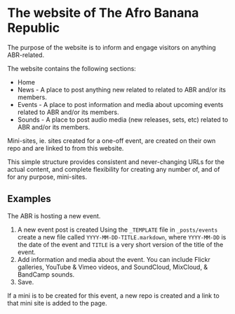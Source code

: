 # The website of The Afro Banana Republic

The purpose of the website is to inform and engage visitors on anything ABR-related.

The website contains the following sections:

* Home
* News - A place to post anything new related to related to ABR and/or its members.
* Events - A place to post information and media about upcoming events related to ABR and/or its members.
* Sounds - A place to post audio media (new releases, sets, etc) related to ABR and/or its members.

Mini-sites, ie. sites created for a one-off event, are created on their own repo and are linked to from this website.

This simple structure provides consistent and never-changing URLs for the actual content, and complete flexibility for creating any number of, and of for any purpose, mini-sites.

## Examples
The ABR is hosting a new event.

1. A new event post is created
        Using the ``_TEMPLATE`` file in ``_posts/events`` create a new file called ``YYYY-MM-DD-TITLE.markdown``, where ``YYYY-MM-DD`` is the date of the event and ``TITLE`` is a very short version of the title of the event.
2. Add information and media about the event. You can include Flickr galleries, YouTube & Vimeo videos, and SoundCloud, MixCloud, & BandCamp sounds.
3. Save.

If a mini is to be created for this event, a new repo is created and a link to that mini site is added to the page.

